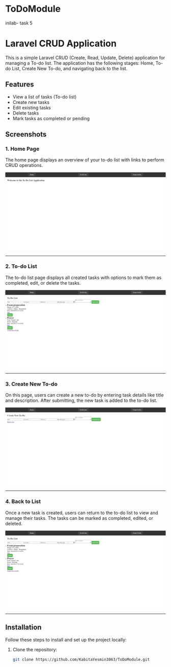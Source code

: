 # ToDoModule
 inilab- task 5
# Laravel CRUD Application

This is a simple Laravel CRUD (Create, Read, Update, Delete) application for managing a To-do list. The application has the following stages: Home, To-do List, Create New To-do, and navigating back to the list.

## Features
- View a list of tasks (To-do list)
- Create new tasks
- Edit existing tasks
- Delete tasks
- Mark tasks as completed or pending

## Screenshots

### 1. Home Page

The home page displays an overview of your to-do list with links to perform CRUD operations.

![Home Page](screenshots/home.png)

---

### 2. To-do List

The to-do list page displays all created tasks with options to mark them as completed, edit, or delete the tasks.

![To-do List](screenshots/todo-list.png)

---

### 3. Create New To-do

On this page, users can create a new to-do by entering task details like title and description. After submitting, the new task is added to the to-do list.

![Create New To-do](screenshots/create-new-todo.png)

---

### 4. Back to List

Once a new task is created, users can return to the to-do list to view and manage their tasks. The tasks can be marked as completed, edited, or deleted.

![Back to List](screenshots/back-to-list.png)

---

## Installation

Follow these steps to install and set up the project locally:

1. Clone the repository:
   ```bash
   git clone https://github.com/KabitaYesmin3063/ToDoModule.git
